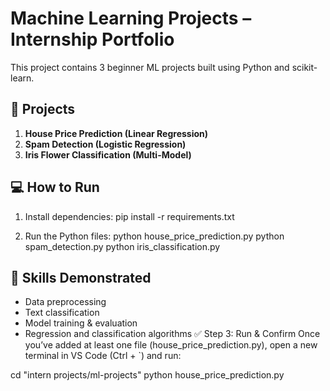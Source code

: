 # Machine Learning Projects – Internship Portfolio

This project contains 3 beginner ML projects built using Python and scikit-learn.

## 📌 Projects

1. **House Price Prediction (Linear Regression)**
2. **Spam Detection (Logistic Regression)**
3. **Iris Flower Classification (Multi-Model)**

## 💻 How to Run

1. Install dependencies:
pip install -r requirements.txt

2. Run the Python files:
python house_price_prediction.py
python spam_detection.py
python iris_classification.py


## 🧠 Skills Demonstrated
- Data preprocessing
- Text classification
- Model training & evaluation
- Regression and classification algorithms
✅ Step 3: Run & Confirm
Once you’ve added at least one file (house_price_prediction.py), open a new terminal in VS Code (Ctrl + `) and run:

cd "intern projects/ml-projects"
python house_price_prediction.py
